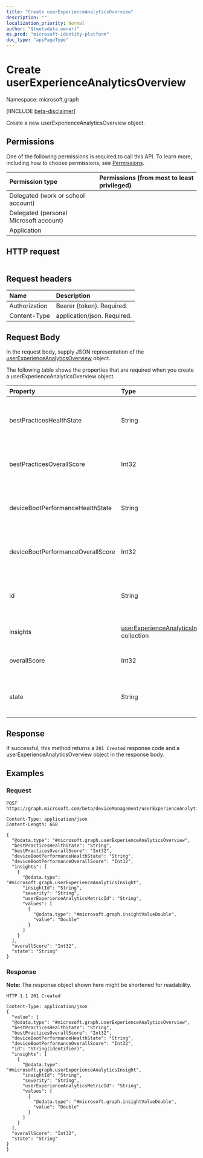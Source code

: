 ```yaml
---
title: "Create userExperienceAnalyticsOverview"
description: ""
localization_priority: Normal
author: "$(metadata.owner)"
ms.prod: "microsoft-identity-platform"
doc_type: "apiPageType"
---
```


# Create userExperienceAnalyticsOverview

Namespace: microsoft.graph

[!INCLUDE [beta-disclaimer](../../includes/beta-disclaimer.md)]

Create a new userExperienceAnalyticsOverview object.

## Permissions

One of the following permissions is required to call this API. To learn more, including how to choose permissions, see [Permissions](/graph/permissions-reference).

| Permission type                        | Permissions (from most to least privileged) |
| :------------------------------------- | :------------------------------------------ |
| Delegated (work or school account)     |                                             |
| Delegated (personal Microsoft account) |                                             |
| Application                            |                                             |

## HTTP request

<!-- {
  "blockType": "ignored"
}
-->

```http

```

## Request headers

| Name          | Description                 |
| :------------ | :-------------------------- |
| Authorization | Bearer {token}. Required.   |
| Content-Type  | application/json. Required. |

## Request Body

In the request body, supply JSON representation of the [userExperienceAnalyticsOverview](../resources/intune-userexperienceanalyticsoverview.md) object.

<!-- Actions and Functions -->

<!-- CRUD Methods -->

The following table shows the properties that are required when you create a userExperienceAnalyticsOverview object.

| Property                          | Type                                                                                        | Description                                                                           |
| :-------------------------------- | :------------------------------------------------------------------------------------------ | :------------------------------------------------------------------------------------ |
| bestPracticesHealthState          | String                                                                                      | The current health state of the user experience analytics 'BestPractices' category.   |
| bestPracticesOverallScore         | Int32                                                                                       | The user experience analytics best practices overall score.                           |
| deviceBootPerformanceHealthState  | String                                                                                      | The current health state of the user experience analytics 'BootPerformance' category. |
| deviceBootPerformanceOverallScore | Int32                                                                                       | The user experience analytics device boot performance overall score.                  |
| id                                | String                                                                                      | The unique identifier of the user experience analytics overview. Read-only.           |
| insights                          | [userExperienceAnalyticsInsight](../resources/userexperienceanalyticsinsight.md) collection | The user experience analytics insights.                                               |
| overallScore                      | Int32                                                                                       | The user experience analytics overall score.                                          |
| state                             | String                                                                                      | The current health state of the user experience analytics overview.                   |

## Response

If successful, this method returns a `201 Created` response code and a userExperienceAnalyticsOverview object in the response body.

## Examples

### Request

<!-- {
  "blockType": "request",
  "name": "create_userexperienceanalyticsoverview"
}
-->

```http
POST https://graph.microsoft.com/beta/deviceManagement/userExperienceAnalyticsOverview

Content-Type: application/json
Content-Length: 668

{
  "@odata.type": "#microsoft.graph.userExperienceAnalyticsOverview",
  "bestPracticesHealthState": "String",
  "bestPracticesOverallScore": "Int32",
  "deviceBootPerformanceHealthState": "String",
  "deviceBootPerformanceOverallScore": "Int32",
  "insights": [
    {
      "@odata.type": "#microsoft.graph.userExperienceAnalyticsInsight",
      "insightId": "String",
      "severity": "String",
      "userExperienceAnalyticsMetricId": "String",
      "values": [
        {
          "@odata.type": "#microsoft.graph.insightValueDouble",
          "value": "Double"
        }
      ]
    }
  ],
  "overallScore": "Int32",
  "state": "String"
}

```

### Response

**Note:** The response object shown here might be shortened for readability.

<!-- {
  "blockType": "response",
  "truncated": true,
  "@odata.type": "microsoft.management.services.api.userExperienceAnalyticsOverview"
}
-->

```http
HTTP 1.1 201 Created

Content-Type: application/json
{
  "value": {
  "@odata.type": "#microsoft.graph.userExperienceAnalyticsOverview",
  "bestPracticesHealthState": "String",
  "bestPracticesOverallScore": "Int32",
  "deviceBootPerformanceHealthState": "String",
  "deviceBootPerformanceOverallScore": "Int32",
  "id": "String(identifier)",
  "insights": [
    {
      "@odata.type": "#microsoft.graph.userExperienceAnalyticsInsight",
      "insightId": "String",
      "severity": "String",
      "userExperienceAnalyticsMetricId": "String",
      "values": [
        {
          "@odata.type": "#microsoft.graph.insightValueDouble",
          "value": "Double"
        }
      ]
    }
  ],
  "overallScore": "Int32",
  "state": "String"
}
}

```
